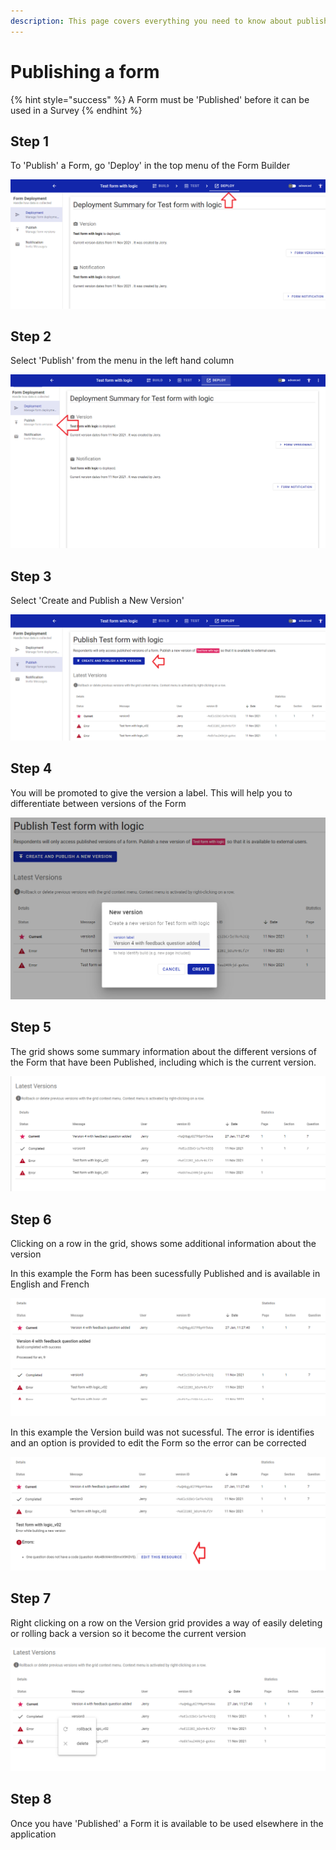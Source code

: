 ```yaml
---
description: This page covers everything you need to know about publishing a form
---
```


# Publishing a form

{% hint style="success" %}
A Form must be 'Published' before it can be used in a Survey
{% endhint %}

## Step 1

To 'Publish' a Form, go 'Deploy' in the top menu of the Form Builder

![](<../../.gitbook/assets/image (314).png>)

## Step 2

Select 'Publish' from the menu in the left hand column

![](<../../.gitbook/assets/image (307).png>)

## Step 3

Select 'Create and Publish a New Version'

![](<../../.gitbook/assets/image (318).png>)

## Step 4

You will be promoted to give the version a label.  This will help you to differentiate between versions of the Form

![](<../../.gitbook/assets/image (334).png>)

## Step 5

The grid shows some summary information about the different versions of the Form that have been Published, including which is the current version.

![](<../../.gitbook/assets/image (309).png>)

## Step 6

Clicking on a row in the grid, shows some additional information about the version

In this example the Form has been sucessfully Published and is available in English and French

![](<../../.gitbook/assets/image (305).png>)

In this example the Version build was not sucessful.  The error is identifies and an option is provided to edit the Form so the error can be corrected

![](<../../.gitbook/assets/image (320).png>)

## Step 7

Right clicking on a row on the Version grid provides a way of easily deleting or rolling back a version so it become the current version

![](<../../.gitbook/assets/image (322).png>)

## Step 8

Once you have 'Published' a Form it is available to be used elsewhere in the application
